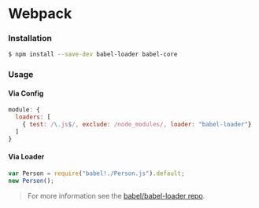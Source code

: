 # Webpack

### Installation

```sh
$ npm install --save-dev babel-loader babel-core
```

### Usage

#### Via Config

```js
module: {
  loaders: [
    { test: /\.js$/, exclude: /node_modules/, loader: "babel-loader"}
  ]
}
```

#### Via Loader

```js
var Person = require("babel!./Person.js").default;
new Person();
```

> For more information see the
> [babel/babel-loader repo](https://github.com/babel/babel-loader).
